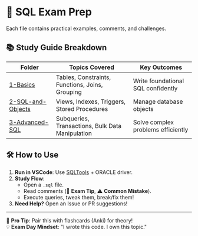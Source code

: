 # 🚀 SQL Exam Prep

Each file contains practical examples, comments, and challenges.


## 📚 Study Guide Breakdown
| Folder | Topics Covered | Key Outcomes |
|--------|---------------|--------------|
| [1-Basics](/1-Basics) | Tables, Constraints, Functions, Joins, Grouping | Write foundational SQL confidently |
| [2-SQL-and-Objects](/2-SQL-and-Objects) | Views, Indexes, Triggers, Stored Procedures | Manage database objects |
| [3-Advanced-SQL](/3-Advanced-SQL) | Subqueries, Transactions, Bulk Data Manipulation | Solve complex problems efficiently |

## 🛠 How to Use
1. **Run in VSCode**: Use [SQLTools](https://marketplace.visualstudio.com/items?itemName=mtxr.sqltools) + ORACLE driver.
2. **Study Flow**:
   - Open a `.sql` file.
   - Read comments (📌 **Exam Tip**, ⚠ **Common Mistake**).
   - Execute queries, tweak them, break/fix them!
3. **Need Help?** Open an Issue or PR suggestions!

---

📌 **Pro Tip**: Pair this with flashcards (Anki) for theory!  
💡 **Exam Day Mindset**: "I wrote this code. I own this topic."